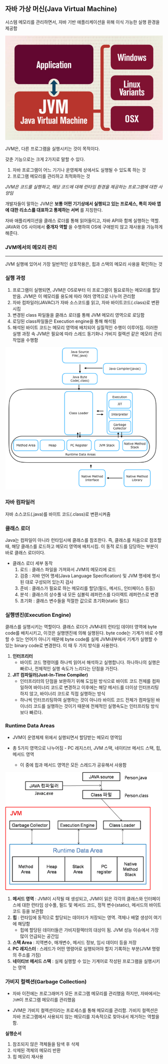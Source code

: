 ## 자바 가상 머신(Java Virtual Machine)

시스템 메모리를 관리하면서, 자바 기반 애플리케이션을 위해 이식 가능한 실행 환경을 제공함



![img](https://github.com/Songwonseok/CS-Study/blob/main/Language/images/java-JVM-1.PNG?raw=true)



JVM은, 다른 프로그램을 실행시키는 것이 목적이다.

갖춘 기능으로는 크게 2가지로 말할 수 있다.



1. 자바 프로그램이 어느 기기나 운영체제 상에서도 실행될 수 있도록 하는 것
2. 프로그램 메모리를 관리하고 최적화하는 것

*JVM은 코드를 실행하고, 해당 코드에 대해 런타임 환경을 제공하는 프로그램에 대한 사양임*



개발자들이 말하는 JVM은 **보통 어떤 기기상에서 실행되고 있는 프로세스, 특히 자바 앱에 대한 리소스를 대표하고 통제하는 서버** 를 지칭한다.

자바 애플리케이션을 클래스 로더를 통해 읽어들이고, 자바 API와 함께 실행하는 역할. JAVA와 OS 사이에서 **중개자 역할** 을 수행하여 OS에 구애받지 않고 재사용을 가능하게 해준다.



### JVM에서의 메모리 관리

------

JVM 실행에 있어서 가장 일반적인 상호작용은, 힙과 스택의 메모리 사용을 확인하는 것



### 실행 과정

1. 프로그램이 실행되면, JVM은 OS로부터 이 프로그램이 필요로하는 메모리를 할당받음. JVM은 이 메모리를 용도에 따라 여러 영역으로 나누어 관리함
2. 자바 컴파일러(JAVAC)가 자바 소스코드를 읽고, 자바 바이트코드(.class)로 변환시킴
3. 변경된 class 파일들을 클래스 로더를 통해 JVM 메모리 영역으로 로딩함
4. 로딩된 class파일들은 Execution engine을 통해 해석됨
5. 해석된 바이트 코드는 메모리 영역에 배치되어 실질적인 수행이 이루어짐. 이러한 실행 과정 속 JVM은 필요에 따라 스레드 동기화나 가비지 컬렉션 같은 메모리 관리 작업을 수행함



![img](https://github.com/Songwonseok/CS-Study/blob/main/Language/images/java-JVM-2.PNG?raw=true)

### 자바 컴파일러

자바 소스코드(.java)를 바이트 코드(.class)로 변환시켜줌



### 클래스 로더

Java는 컴파일이 아니라 런타임시에 클래스를 참조한다. 즉, 클래스를 처음으로 참조할 때, 해당 클래스를 로드하고 메모리 영역에 배치시킴. 이 동적 로드를 담당하는 부분이 바로 클래스 로더이다.

- 클래스 로더 세부 동작
  1. 로드 : 클래스 파일을 가져와서 JVM의 메모리에 로드
  2. 검증 : 자바 언어 명세(Java Language Specification) 및 JVM 명세에 명시된 대로 구성되어 있는지 검사
  3. 준비 : 클래스가 필요로 하는 메모리를 할당(필드, 메서드, 인터페이스 등등)
  4. 분석 : 클래스의 상수풀 내 모든 심볼릭 레퍼런스를 다이렉트 레퍼런스로 변경
  5. 초기화 : 클래스 변수들을 적절한 값으로 초기화(static 필드)



### 실행엔진(Execution Engine)

클래스를 실행시키는 역할이다. 클래스 로더가 JVM내의 런타임 데이터 영역에 byte code를 배치시키고, 이것은 실행엔진에 의해 실행된다. byte code는 기계가 바로 수행할 수 있는 언어가 아니기 때문에 byte code를 실제 JVM내부에서 기계가 실행할 수 있는 binary code로 변경한다. 이 때 두 가지 방식을 사용한다.

1. **인터프리터** 
   - 바이트 코드 명령어를 하나씩 읽어서 해석하고 실행합니다. 하나하나의 실행은 빠르나, 전체적인 실행 속도가 느리다는 단점을 가진다.
2. **JIT 컴파일러(Just-In-Time Compiler)** 
   - 인터프리터의 단점을 보완하기 위해 도입된 방식으로 바이트 코드 전체를 컴파일하여 바이너리 코드로 변경하고 이후에는 해당 메서드를 더이상 인터프리팅 하지 않고, 바이너리 코드로 직접 실행하는 방식
   - 하나씩 인터프리팅하여 실행하는 것이 아니라 바이트 코드 전체가 컴파일된 바이너리 코드를 실행하는 것이기 때문에 전체적인 실행속도는 인터프리팅 방식보다 빠르다.

### Runtime Data Areas

- JVM이 운영체제 위에서 실행되면서 할당받는 메모리 영역임

- 총 5가지 영역으로 나누어짐 - PC 레지스터, JVM 스택, 네이티브 메서드 스택, 힙, 메서드 영역
  - 이 중에 힙과 메서드 영역은 모든 스레드가 공유해서 사용함

![img](https://github.com/Songwonseok/CS-Study/blob/main/Language/images/java-JVM-3.PNG?raw=true)

1. **메서드 영역** : JVM이 시작될 때 생성되고, JVM이 읽은 각각의 클래스와 인터페이스에 대한 런타임 상수풀, 필드 및 메서드 코드, 정적 변수(static), 메서드의 바이트 코드 등을 보관함
2. **힙** : 런타임에 동적으로 할당되는 데이터가 저장되는 영역. 객체나 배열 생성이 여기에 해당함
   - 힙에 할당된 데이터들은 가비지컬렉터의 대상이 됨. JVM 성능 이슈에서 가장 많이 언급되는 공간임
3. **스택 Area** : 지역변수, 매개변수, 메서드 정보, 임시 데이터 등을 저장
4. **PC 레지스터** : 스레드가 어떤 명령어로 실행되어야 할지 기록하는 부분(JVM 명령의 주소를 가짐)
5. **네이티브 메서드 스택** : 실제 실행할 수 있는 기계어로 작성된 프로그램을 실행시키는 영역



### 가비지 컬렉션(Garbage Collection)

- 자바 이전에는 프로그래머가 모든 프로그램 메모리를 관리했음 하지만, 자바에서는 `JVM`이 프로그램 메모리를 관리했음

- JVM은 가비지 컬렉션이라는 프로세스를 통해 메모리를 관리함. 가비지 컬렉션은 자바 프로그램에서 사용되지 않는 메모리를 지속적으로 찾아내서 제거하는 역할을 함.

**실행순서**  

1. 참조되지 않은 객체들을 탐색 후 삭제 
2. 삭제된 객체의 메모리 반환 
3. 힙 메모리 재사용

